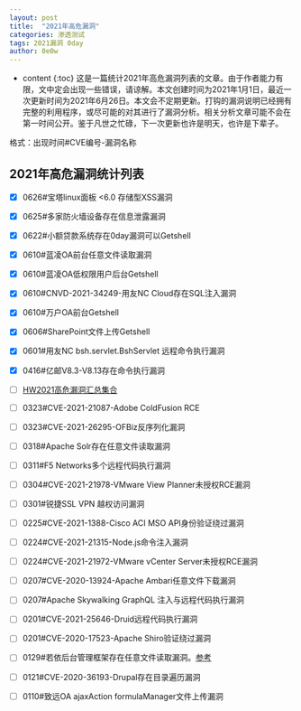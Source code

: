 ```yaml
---
layout: post
title:  "2021年高危漏洞"
categories: 渗透测试
tags: 2021漏洞 0day
author: 0e0w
---
```


* content
{:toc}
这是一篇统计2021年高危漏洞列表的文章。由于作者能力有限，文中定会出现一些错误，请谅解。本文创建时间为2021年1月1日，最近一次更新时间为2021年6月26日。本文会不定期更新。打钩的漏洞说明已经拥有完整的利用程序，或尽可能的对其进行了漏洞分析。相关分析文章可能不会在第一时间公开。鉴于凡世之忙碌，下一次更新也许是明天，也许是下辈子。

格式：出现时间#CVE编号-漏洞名称

## 2021年高危漏洞统计列表

- [x] 0626#宝塔linux面板 <6.0 存储型XSS漏洞
- [x] 0625#多家防火墙设备存在信息泄露漏洞
- [x] 0622#小额贷款系统存在0day漏洞可以Getshell
- [x] 0610#蓝凌OA前台任意文件读取漏洞
- [x] 0610#蓝凌OA低权限用户后台Getshell
- [x] 0610#CNVD-2021-34249-用友NC Cloud存在SQL注入漏洞
- [x] 0610#万户OA前台Getshell
- [x] 0606#SharePoint文件上传Getshell
- [x] 0601#用友NC bsh.servlet.BshServlet 远程命令执行漏洞
- [x] 0416#亿邮V8.3-V8.13存在命令执行漏洞
- [ ] [HW2021高危漏洞汇总集合](http://www.0e0w.com/2021/05/05/2021%E5%B9%B4H.y.v%E6%BC%8F%E6%B4%9E%E6%B1%87%E6%80%BB/)
- [ ] 0323#CVE-2021-21087-Adobe ColdFusion RCE
- [ ] 0323#CVE-2021-26295-OFBiz反序列化漏洞
- [ ] 0318#Apache Solr存在任意文件读取漏洞
- [ ] 0311#F5 Networks多个远程代码执行漏洞
- [ ] 0304#CVE-2021-21978-VMware View Planner未授权RCE漏洞
- [ ] 0301#锐捷SSL VPN 越权访问漏洞
- [ ] 0225#CVE-2021-1388-Cisco ACI MSO API身份验证绕过漏洞
- [ ] 0224#CVE-2021-21315-Node.js命令注入漏洞
- [ ] 0224#CVE-2021-21972-VMware vCenter Server未授权RCE漏洞
- [ ] 0207#CVE-2020-13924-Apache Ambari任意文件下载漏洞
- [ ] 0207#Apache Skywalking GraphQL 注入与远程代码执行漏洞
- [ ] 0201#CVE-2021-25646-Druid远程代码执行漏洞
- [ ] 0201#CVE-2020-17523-Apache Shiro验证绕过漏洞
- [ ] 0129#若依后台管理框架存在任意文件读取漏洞。[参考](https://gitee.com/y_project/RuoYi/issues/I25N4Y)
- [ ] 0121#CVE-2020-36193-Drupal存在目录遍历漏洞
- [ ] 0110#致远OA ajaxAction formulaManager文件上传漏洞


